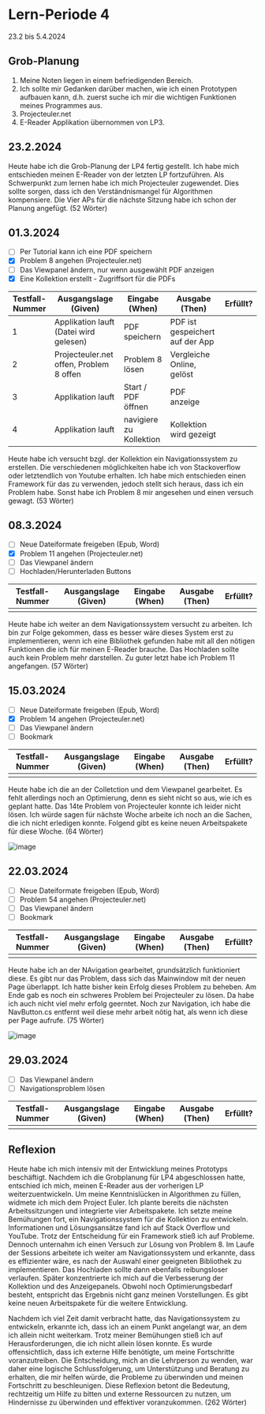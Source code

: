 # Lern-Periode 4

23.2 bis 5.4.2024

## Grob-Planung

1. Meine Noten liegen in einem befriedigenden Bereich.
2. Ich sollte mir Gedanken darüber machen, wie ich einen Prototypen aufbauen kann, d.h. zuerst suche ich mir die wichtigen Funktionen meines Programmes aus.
3. Projecteuler.net
4. E-Reader Applikation übernommen von LP3.

## 23.2.2024

Heute habe ich die Grob-Planung der LP4 fertig gestellt. Ich habe mich entschieden meinen E-Reader von der letzten LP fortzuführen. Als Schwerpunkt zum lernen habe ich mich Projecteuler zugewendet. Dies sollte sorgen, dass ich den Verständnismangel für Algorithmen kompensiere. Die Vier APs für die nächste Sitzung habe ich schon der Planung angefügt.  (52 Wörter)

## 01.3.2024

- [ ] Per Tutorial kann ich eine PDF speichern
- [x] Problem 8 angehen (Projecteuler.net)
- [ ] Das Viewpanel ändern, nur wenn ausgewählt PDF anzeigen
- [x] Eine Kollektion erstellt - Zugriffsort für die PDFs

| Testfall-Nummer | Ausgangslage (Given) | Eingabe (When) | Ausgabe (Then) | Erfüllt? |
| --------------- | -------------------- | -------------- | -------------- | -------- |
| 1               | Applikation lauft (Datei wird gelesen)                    | PDF speichern               | PDF ist gespeichert auf der App               |          |
| 2               | Projecteuler.net offen, Problem 8 offen                     | Problem 8 lösen               | Vergleiche Online, gelöst               |          |
| 3               | Applikation lauft                      | Start / PDF öffnen               | PDF anzeige               |          |
| 4               | Applikation lauft                      | navigiere zu Kollektion               | Kollektion wird gezeigt               |          |

Heute habe ich versucht bzgl. der Kollektion ein Navigationssystem zu erstellen. Die verschiedenen möglichkeiten habe ich von Stackoverflow oder letztendlich von Youtube erhalten.
Ich habe mich entschieden einen Framework für das zu verwenden, jedoch stellt sich heraus, dass ich ein Problem habe. Sonst habe ich Problem 8 mir angesehen und einen versuch gewagt. (53 Wörter)

## 08.3.2024

- [ ] Neue Dateiformate freigeben (Epub, Word)
- [x] Problem 11 angehen (Projecteuler.net)
- [ ] Das Viewpanel ändern
- [ ] Hochladen/Herunterladen Buttons

| Testfall-Nummer | Ausgangslage (Given) | Eingabe (When) | Ausgabe (Then) | Erfüllt? |
| --------------- | -------------------- | -------------- | -------------- | -------- |
|                 |                      |                |                |          |

Heute habe ich weiter an dem Navigationssystem versucht zu arbeiten. Ich bin zur Folge gekommen, dass es besser wäre dieses System erst zu implementieren, wenn ich eine Bibliothek gefunden habe mit all den nötigen Funktionen die ich für meinen E-Reader brauche. Das Hochladen sollte auch kein Problem mehr darstellen. Zu guter letzt habe ich Problem 11 angefangen. (57 Wörter)

## 15.03.2024

- [ ] Neue Dateiformate freigeben (Epub, Word)
- [x] Problem 14 angehen (Projecteuler.net)
- [ ] Das Viewpanel ändern
- [ ] Bookmark

| Testfall-Nummer | Ausgangslage (Given) | Eingabe (When) | Ausgabe (Then) | Erfüllt? |
| --------------- | -------------------- | -------------- | -------------- | -------- |
|                 |                      |                |                |          |

Heute habe ich die an der Colletction und dem Viewpanel gearbeitet. Es fehlt allerdings noch an Optimierung, denn es sieht nicht so aus, wie ich es geplant hatte. Das 14te Problem von Projecteuler konnte ich leider nicht lösen. Ich würde sagen für nächste Woche arbeite ich noch an die Sachen, die ich nicht erledigen konnte. Folgend gibt es keine neuen Arbeitspakete für diese Woche. (64 Wörter)

![image](https://github.com/Donis03ch/Lern-Periode-4/assets/111046453/e9968200-c3e6-46f7-9188-22a6b33bc9fa)

## 22.03.2024

- [ ] Neue Dateiformate freigeben (Epub, Word)
- [ ] Problem 54 angehen (Projecteuler.net)
- [ ] Das Viewpanel ändern
- [ ] Bookmark

| Testfall-Nummer | Ausgangslage (Given) | Eingabe (When) | Ausgabe (Then) | Erfüllt? |
| --------------- | -------------------- | -------------- | -------------- | -------- |
|                 |                      |                |                |          |

Heute habe ich an der NAvigation gearbeitet, grundsätzlich funktioniert diese. Es gibt nur das Problem, dass sich das Mainwindow mit der neuen Page überlappt. Ich hatte bisher kein Erfolg dieses Problem zu beheben. Am Ende gab es noch ein schweres Problem bei Projecteuler zu lösen. Da habe ich auch nicht viel mehr erfolg geerntet. Noch zur Navigation, ich habe die NavButton.cs entfernt weil diese mehr arbeit nötig hat, als wenn ich diese per Page aufrufe. (75 Wörter)

![image](https://github.com/Donis03ch/Lern-Periode-4/assets/111046453/c33f2e8f-910a-4657-9775-ef895def0a37)


## 29.03.2024

- [ ] Das Viewpanel ändern
- [ ] Navigationsproblem lösen

| Testfall-Nummer | Ausgangslage (Given) | Eingabe (When) | Ausgabe (Then) | Erfüllt? |
| --------------- | -------------------- | -------------- | -------------- | -------- |
|                 |                      |                |                |          |

## Reflexion

Heute habe ich mich intensiv mit der Entwicklung meines Prototyps beschäftigt. Nachdem ich die Grobplanung für LP4 abgeschlossen hatte, entschied ich mich, meinen E-Reader aus der vorherigen LP weiterzuentwickeln. Um meine Kenntnislücken in Algorithmen zu füllen, widmete ich mich dem Project Euler. Ich plante bereits die nächsten Arbeitssitzungen und integrierte vier Arbeitspakete. Ich setzte meine Bemühungen fort, ein Navigationssystem für die Kollektion zu entwickeln. Informationen und Lösungsansätze fand ich auf Stack Overflow und YouTube. Trotz der Entscheidung für ein Framework stieß ich auf Probleme. Dennoch unternahm ich einen Versuch zur Lösung von Problem 8. Im Laufe der Sessions arbeitete ich weiter am Navigationssystem und erkannte, dass es effizienter wäre, es nach der Auswahl einer geeigneten Bibliothek zu implementieren. Das Hochladen sollte dann ebenfalls reibungsloser verlaufen. Später konzentrierte ich mich auf die Verbesserung der Kollektion und des Anzeigepanels. Obwohl noch Optimierungsbedarf besteht, entspricht das Ergebnis nicht ganz meinen Vorstellungen. Es gibt keine neuen Arbeitspakete für die weitere Entwicklung. 

Nachdem ich viel Zeit damit verbracht hatte, das Navigationssystem zu entwickeln, erkannte ich, dass ich an einem Punkt angelangt war, an dem ich allein nicht weiterkam. Trotz meiner Bemühungen stieß ich auf Herausforderungen, die ich nicht allein lösen konnte. Es wurde offensichtlich, dass ich externe Hilfe benötigte, um meine Fortschritte voranzutreiben. Die Entscheidung, mich an die Lehrperson zu wenden, war daher eine logische Schlussfolgerung, um Unterstützung und Beratung zu erhalten, die mir helfen würde, die Probleme zu überwinden und meinen Fortschritt zu beschleunigen. Diese Reflexion betont die Bedeutung, rechtzeitig um Hilfe zu bitten und externe Ressourcen zu nutzen, um Hindernisse zu überwinden und effektiver voranzukommen. (262 Wörter)




